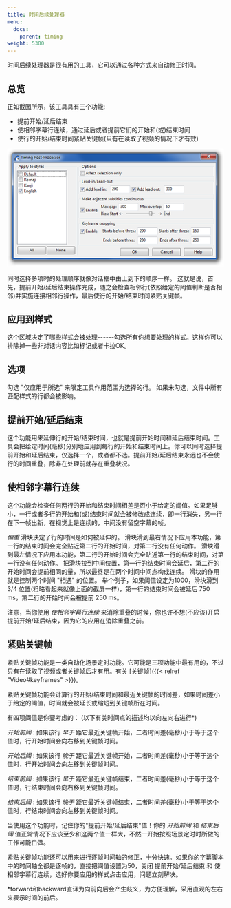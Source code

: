 ```yaml
---
title: 时间后续处理器
menu:
  docs:
    parent: timing
weight: 5300
---
```


时间后续处理器是很有用的工具，它可以通过各种方式来自动修正时间。

## 总览

正如截图所示，该工具具有三个功能:

- 提前开始/延后结束
- 使相邻字幕行连续，通过延后或者提前它们的开始和(或)结束时间
- 使行的开始/结束时间紧贴关键帧(只有在读取了视频的情况下才有效)

![Dialog_timing_processor](/img/3.2/Dialog_timing_processor.png#center)

同时选择多项时的处理顺序就像对话框中由上到下的顺序一样。
这就是说，首先，提前开始/延后结束操作完成，随之会检查相邻行(依照给定的阈值判断是否相邻)并实施连接相邻行操作，最后使行的开始/结束时间紧贴关键帧。

## 应用到样式

这个区域决定了哪些样式会被处理------勾选所有你想要处理的样式。这样你可以排除掉一些非对话内容比如标记或者卡拉OK。

## 选项

勾选 "仅应用于所选" 来限定工具作用范围为选择的行。
如果未勾选，文件中所有匹配样式的行都会被影响。

## 提前开始/延后结束

这个功能用来延伸行的开始/结束时间，也就是提前开始时间和延后结束时间。工具会把给定时间(毫秒)分别地应用到每行的开始和结束时间上。你可以同时选择提前开始和延后结束，仅选择一个，或者都不选。提前开始/延后结束永远也不会使行的时间重叠，除非在处理前就存在重叠状况。

## 使相邻字幕行连续

这个功能会检查任何两行的开始和结束时间相差是否小于给定的阈值。如果足够小，一行或者多行的开始和(或)结束时间就会被修改成连续，即一行消失，另一行在下一帧出新，在视觉上是连续的，中间没有留空字幕的帧。

*偏重* 滑块决定了行的时间是如何被延伸的。
滑块滑到最右情况下应用本功能，第一行的结束时间会完全贴近第二行的开始时间，对第二行没有任何动作。
滑块滑到最左情况下应用本功能，第二行的开始时间会完全贴近第一行的结束时间，对第一行没有任何动作。
把滑块拉到中间位置，第一行的结束时间会延后，第二行的开始时间会提前相同的量，所以最终是在两个时间中间点构成连续。
滑块的作用就是控制两个时间 "相遇" 的位置。
举个例子，如果阈值设定为1000，滑块滑到 3/4
位置(粗略看起来就像上面的截屏一样)，第一行的结束时间会被延后 750
ms，第二行的开始时间会被提前 250 ms。

注意，当你使用 *使相邻字幕行连续*
来消除重叠的时候，你也许不想(不应该)开启
提前开始/延后结束，因为它的应用在消除重叠之前。

## 紧贴关键帧

紧贴关键帧功能是一类自动化场景定时功能。它可能是三项功能中最有用的，不过只有在读取了视频或者关键帧后才有用。有关
\[关键帧\]({{\< relref "Video#keyframes" >}})。

紧贴关键帧功能会计算行的开始/结束时间和最近关键帧的时间差，如果时间差小于给定的阈值，时间就会被延长或缩短到关键帧所在时间。

有四项阈值是你要考虑的： (以下有关时间点的描述均以向左向右进行\*)

*开始前阈*
: 如果该行 *早于*
  距它最近关键帧开始，二者时间差(毫秒)小于等于这个值时，行开始时间会向右移到关键帧时间。

*开始后阈*
: 如果该行 *晚于*
  距它最近关键帧开始，二者时间差(毫秒)小于等于这个值时，行开始时间会向左移到关键帧时间。

*结束前阈*
: 如果该行 *早于*
  距它最近关键帧结束，二者时间差(毫秒)小于等于这个值时，行结束时间会向右移到关键帧时间。

*结束后阈*
: 如果该行 *晚于*
  距它最近关键帧结束，二者时间差(毫秒)小于等于这个值时，行结束时间会向左移到关键帧时间。

当使用这个功能时，记住你的"提前开始/延后结束"值！你的 *开始前阈* 和
*结束后阈*
值正常情况下应该至少和这两个值一样大，不然一开始按照场景定时时所做的工作可能白做。

紧贴关键帧功能还可以用来进行逐帧时间轴的修正，十分快速。如果你的字幕脚本中的时间轴全都是逐帧的，直接把阈值设置为50，关闭
提前开始/延后结束 和
使相邻字幕行连续，选好你要应用的样式点击应用，问题立刻解决。

\*forward和backward直译为向前向后会产生歧义，为方便理解，采用直观的左右来表示时间的前后。
